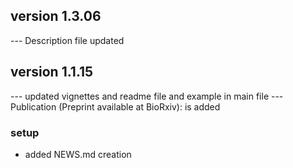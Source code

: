 ## version 1.3.06

--- Description file updated

## version 1.1.15

--- updated vignettes and readme file and example in main file
--- Publication (Preprint available at BioRxiv): is added


### setup

- added NEWS.md creation

